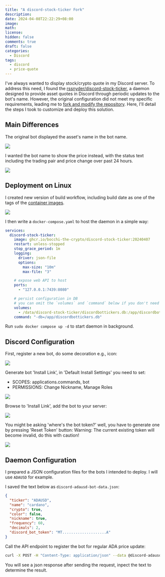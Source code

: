 ```yaml
---
title: "A discord-stock-ticker Fork"
description:
date: 2024-04-08T22:22:29+08:00
image:
math:
license:
hidden: false
comments: true
draft: false
categories:
  - Discord
tags:
  - discord
  - price-quote
---
```


I've always wanted to display stock/crypto quote in my Discord server. To address this need, I found the [rssnyder/discord-stock-ticker](https://github.com/rssnyder/discord-stock-ticker), a daemon designed to provide asset quotes in Discord through periodic updates to the bot's name. However, the original configuration did not meet my specific requirements, leading me to [fork and modify the repository](https://github.com/bocchi-the-crypto/discord-stock-ticker/). Here, I'll detail the steps I took to customize and deploy this solution.

## Main Differences

The original bot displayed the asset's name in the bot name.

![](2024-04-08-22-32-16.png)

I wanted the bot name to show the price instead, with the status text including the trading pair and price change over past 24 hours.

![](2024-04-08-22-42-21.png)

## Deployment on Linux

I created new version of build workflow, including build date as one of the tags of the [container images](https://github.com/bocchi-the-crypto/discord-stock-ticker/pkgs/container/discord-stock-ticker).

![](2024-04-08-22-48-07.png)

I then write a `docker-compose.yaml` to host the daemon in a simple way:

```yaml
services:
  discord-stock-ticker:
    image: ghcr.io/bocchi-the-crypto/discord-stock-ticker:20240407
    restart: unless-stopped
    stop_grace_period: 1m
    logging:
      driver: json-file
      options:
        max-size: "10m"
        max-file: "3"

    # expose web API to host
    ports:
      - "127.0.0.1:7439:8080"

    # persist configuration in DB
    # you can omit the `volumes` and `command` below if you don't need
    volumes:
      - /data/discord-stock-ticker/discordbottickers.db:/app/discordbottickers.db
    command: "-db=/app/discordbottickers.db"
```

Run `sudo docker compose up -d` to start daemon in background.

## Discord Configuration

First, register a new bot, do some decoration e.g., icon:

![](2024-04-08-23-18-21.png)

Generate bot 'Install Link', in 'Default Install Settings' you need to set:
- SCOPES: applications.commands, bot
- PERMISSIONS: Change Nickname, Manage Roles

![](2024-04-08-23-19-06.png)

Browse to 'Install Link', add the bot to your server:

![](2024-04-08-23-21-40.png)

You might be asking 'where's the bot token?' well, you have to generate one by pressing 'Reset Token' button:
Warning: The current existing token will become invalid, do this with caution!

![](2024-04-08-23-23-57.png)

## Daemon Configuration

I prepared a JSON configuration files for the bots I intended to deploy. I will use `ADAUSD` for example.

I saved the text below as `discord-adausd-bot-data.json`:

```json
{
  "ticker": "ADAUSD",
  "name": "cardano",
  "crypto": true,
  "color": false,
  "nickname": true,
  "frequency": 60,
  "decimals": 2,
  "discord_bot_token": "MT....................A"
}
```

Call the API endpoint to register the bot for regular ADA price update:

```bash
curl -X POST -H "Content-Type: application/json" --data @discord-adausd-bot-data.json http://localhost:7439/ticker
```

You will see a json response after sending the request, inpect the text to determine the result.
